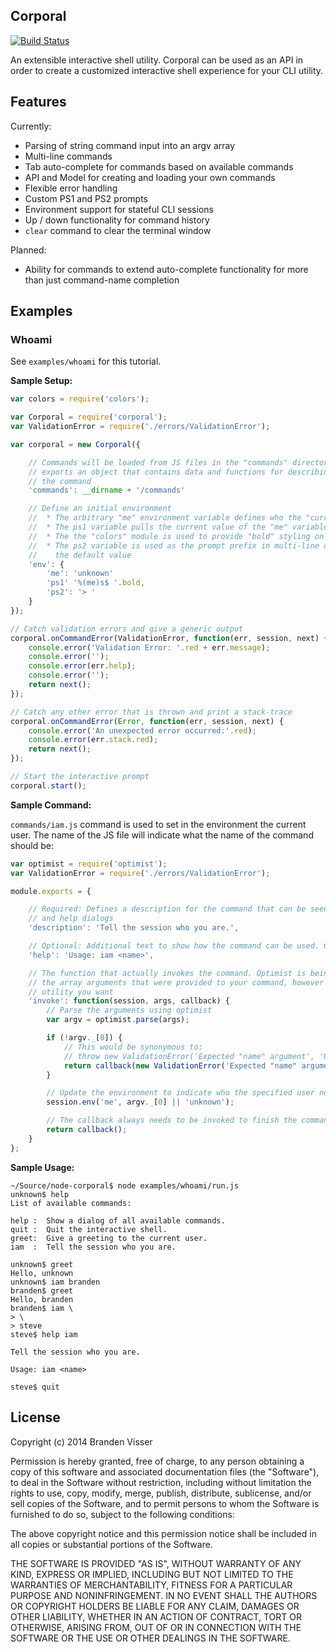 ## Corporal

[![Build Status](https://travis-ci.org/mrvisser/node-corporal.png?branch=master)](https://travis-ci.org/mrvisser/node-corporal)

An extensible interactive shell utility. Corporal can be used as an API in order to create a customized interactive shell experience
for your CLI utility.

## Features

Currently:

* Parsing of string command input into an argv array
* Multi-line commands
* Tab auto-complete for commands based on available commands
* API and Model for creating and loading your own commands
* Flexible error handling
* Custom PS1 and PS2 prompts
* Environment support for stateful CLI sessions
* Up / down functionality for command history
* `clear` command to clear the terminal window

Planned:

* Ability for commands to extend auto-complete functionality for more than just command-name completion

## Examples

### Whoami

See `examples/whoami` for this tutorial.

**Sample Setup:**

```javascript
var colors = require('colors');

var Corporal = require('corporal');
var ValidationError = require('./errors/ValidationError');

var corporal = new Corporal({

    // Commands will be loaded from JS files in the "commands" directory. Each command
    // exports an object that contains data and functions for describing and invoking
    // the command
    'commands': __dirname + '/commands'

    // Define an initial environment
    //  * The arbitrary "me" environment variable defines who the "current user" is
    //  * The ps1 variable pulls the current value of the "me" variable to put in the PS1 prompt
    //  * The the "colors" module is used to provide "bold" styling on the PS1
    //  * The ps2 variable is used as the prompt prefix in multi-line commands. "> " is also
    //    the default value
    'env': {
        'me': 'unknown'
        'ps1' '%(me)s$ '.bold,
        'ps2': '> '
    }
});

// Catch validation errors and give a generic output
corporal.onCommandError(ValidationError, function(err, session, next) {
    console.error('Validation Error: '.red + err.message);
    console.error('');
    console.error(err.help);
    console.error('');
    return next();
});

// Catch any other error that is thrown and print a stack-trace
corporal.onCommandError(Error, function(err, session, next) {
    console.error('An unexpected error occurred:'.red);
    console.error(err.stack.red);
    return next();
});

// Start the interactive prompt
corporal.start();
```

**Sample Command:**

`commands/iam.js` command is used to set in the environment the current user. The name of the JS file will indicate what the name of the command should be:

```javascript
var optimist = require('optimist');
var ValidationError = require('./errors/ValidationError');

module.exports = {

    // Required: Defines a description for the command that can be seen in command listings
    // and help dialogs
    'description': 'Tell the session who you are.',

    // Optional: Additional text to show how the command can be used. Can be multi-line, etc...
    'help': 'Usage: iam <name>',

    // The function that actually invokes the command. Optimist is being used here to parse
    // the array arguments that were provided to your command, however you can use whatever
    // utility you want
    'invoke': function(session, args, callback) {
        // Parse the arguments using optimist
        var argv = optimist.parse(args);

        if (!argv._[0]) {
            // This would be synonymous to:
            // throw new ValidationError('Expected "name" argument', 'Usage: iam <name>');
            return callback(new ValidationError('Expected "name" argument', 'Usage: iam <name>'));
        }

        // Update the environment to indicate who the specified user now is
        session.env('me', argv._[0] || 'unknown');

        // The callback always needs to be invoked to finish the command
        return callback();
    }
};
```

**Sample Usage:**

```
~/Source/node-corporal$ node examples/whoami/run.js
unknown$ help
List of available commands:

help :  Show a dialog of all available commands.
quit :  Quit the interactive shell.
greet:  Give a greeting to the current user.
iam  :  Tell the session who you are.

unknown$ greet
Hello, unknown
unknown$ iam branden
branden$ greet
Hello, branden
branden$ iam \
> \
> steve
steve$ help iam

Tell the session who you are.

Usage: iam <name>

steve$ quit
```


## License

Copyright (c) 2014 Branden Visser

Permission is hereby granted, free of charge, to any person obtaining a copy of this software and associated documentation files (the "Software"), to deal in the Software without restriction, including without limitation the rights to use, copy, modify, merge, publish, distribute, sublicense, and/or sell copies of the Software, and to permit persons to whom the Software is furnished to do so, subject to the following conditions:

The above copyright notice and this permission notice shall be included in all copies or substantial portions of the Software.

THE SOFTWARE IS PROVIDED "AS IS", WITHOUT WARRANTY OF ANY KIND, EXPRESS OR IMPLIED, INCLUDING BUT NOT LIMITED TO THE WARRANTIES OF MERCHANTABILITY, FITNESS FOR A PARTICULAR PURPOSE AND NONINFRINGEMENT. IN NO EVENT SHALL THE AUTHORS OR COPYRIGHT HOLDERS BE LIABLE FOR ANY CLAIM, DAMAGES OR OTHER LIABILITY, WHETHER IN AN ACTION OF CONTRACT, TORT OR OTHERWISE, ARISING FROM, OUT OF OR IN CONNECTION WITH THE SOFTWARE OR THE USE OR OTHER DEALINGS IN THE SOFTWARE.
